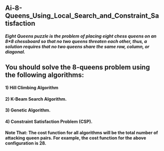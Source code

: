 ## Ai-8-Queens_Using_Local_Search_and_Constraint_Satisfaction
##### Eight Queens puzzle is the problem of placing eight chess queens on an 8×8 chessboard so that no two queens threaten each other, thus, a solution requires that no two queens share the same row, column, or diagonal.

## You should solve the 8-queens problem using the following algorithms:
#### 1) Hill Climbing Algorithm
#### 2) K-Beam Search Algorithm.
#### 3) Genetic Algorithm.
#### 4) Constraint Satisfaction Problem (CSP).

#### Note That: The cost function for all algorithms will be the total number of attacking queen pairs. For example, the cost function for the above configuration is 28.
